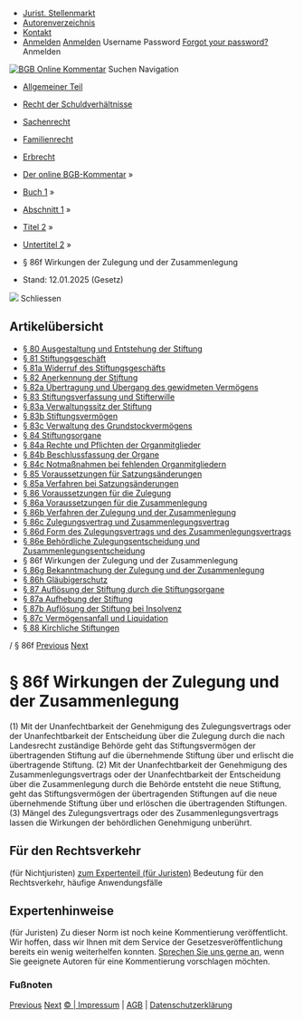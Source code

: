   * [Jurist. Stellenmarkt](https://bgb.kommentar.de/Buch-1/Abschnitt-1/Titel-2/Untertitel-2/</job-board> "Jurist. Stellenmarkt")
  * [Autorenverzeichnis](https://bgb.kommentar.de/Buch-1/Abschnitt-1/Titel-2/Untertitel-2/</Autorenverzeichnis> "Autorenverzeichnis")
  * [Kontakt](https://bgb.kommentar.de/Buch-1/Abschnitt-1/Titel-2/Untertitel-2/</Kontakt>)
  * [Anmelden](https://bgb.kommentar.de/Buch-1/Abschnitt-1/Titel-2/Untertitel-2/<#login> "show login form") [Anmelden](https://bgb.kommentar.de/Buch-1/Abschnitt-1/Titel-2/Untertitel-2/<#> "hide login form") Username Password
[Forgot your password?](https://bgb.kommentar.de/Buch-1/Abschnitt-1/Titel-2/Untertitel-2/</user/forgotpassword>) Anmelden 


[![BGB Online Kommentar](https://bgb.kommentar.de/extension/bgb/design/bgb/images/logo.png)](https://bgb.kommentar.de/Buch-1/Abschnitt-1/Titel-2/Untertitel-2/</> "BGB Online Kommentar")
Suchen
Navigation
  * [Allgemeiner Teil](https://bgb.kommentar.de/Buch-1/Abschnitt-1/Titel-2/Untertitel-2/</Buch-1>)
  * [Recht der Schuldverhältnisse](https://bgb.kommentar.de/Buch-1/Abschnitt-1/Titel-2/Untertitel-2/</Buch-2>)
  * [Sachenrecht](https://bgb.kommentar.de/Buch-1/Abschnitt-1/Titel-2/Untertitel-2/</Buch-3>)
  * [Familienrecht](https://bgb.kommentar.de/Buch-1/Abschnitt-1/Titel-2/Untertitel-2/</Buch-4>)
  * [Erbrecht](https://bgb.kommentar.de/Buch-1/Abschnitt-1/Titel-2/Untertitel-2/</Buch-5>)


  * [Der online BGB-Kommentar](https://bgb.kommentar.de/Buch-1/Abschnitt-1/Titel-2/Untertitel-2/</>) »
  * [Buch 1](https://bgb.kommentar.de/Buch-1/Abschnitt-1/Titel-2/Untertitel-2/</Buch-1>) »
  * [Abschnitt 1](https://bgb.kommentar.de/Buch-1/Abschnitt-1/Titel-2/Untertitel-2/</Buch-1/Abschnitt-1>) »
  * [Titel 2](https://bgb.kommentar.de/Buch-1/Abschnitt-1/Titel-2/Untertitel-2/</Buch-1/Abschnitt-1/Titel-2>) »
  * [Untertitel 2](https://bgb.kommentar.de/Buch-1/Abschnitt-1/Titel-2/Untertitel-2/</Buch-1/Abschnitt-1/Titel-2/Untertitel-2>) »
  * § 86f Wirkungen der Zulegung und der Zusammenlegung 
  * Stand: 12.01.2025 (Gesetz) 


![](https://vg01.met.vgwort.de/na/1c9909529ead4f509072c06d9081a7d5)
Schliessen 
## Artikelübersicht
  * [ § 80 Ausgestaltung und Entstehung der Stiftung ](https://bgb.kommentar.de/Buch-1/Abschnitt-1/Titel-2/Untertitel-2/</Buch-1/Abschnitt-1/Titel-2/Untertitel-2/Ausgestaltung-und-Entstehung-der-Stiftung>)
  * [ § 81 Stiftungsgeschäft ](https://bgb.kommentar.de/Buch-1/Abschnitt-1/Titel-2/Untertitel-2/</Buch-1/Abschnitt-1/Titel-2/Untertitel-2/Stiftungsgeschaeft>)
  * [ § 81a Widerruf des Stiftungsgeschäfts ](https://bgb.kommentar.de/Buch-1/Abschnitt-1/Titel-2/Untertitel-2/</Buch-1/Abschnitt-1/Titel-2/Untertitel-2/Widerruf-des-Stiftungsgeschaefts>)
  * [ § 82 Anerkennung der Stiftung ](https://bgb.kommentar.de/Buch-1/Abschnitt-1/Titel-2/Untertitel-2/</Buch-1/Abschnitt-1/Titel-2/Untertitel-2/Anerkennung-der-Stiftung>)
  * [ § 82a Übertragung und Übergang des gewidmeten Vermögens ](https://bgb.kommentar.de/Buch-1/Abschnitt-1/Titel-2/Untertitel-2/</Buch-1/Abschnitt-1/Titel-2/Untertitel-2/Uebertragung-und-Uebergang-des-gewidmeten-Vermoegens>)
  * [ § 83 Stiftungsverfassung und Stifterwille ](https://bgb.kommentar.de/Buch-1/Abschnitt-1/Titel-2/Untertitel-2/</Buch-1/Abschnitt-1/Titel-2/Untertitel-2/Stiftungsverfassung-und-Stifterwille>)
  * [ § 83a Verwaltungssitz der Stiftung ](https://bgb.kommentar.de/Buch-1/Abschnitt-1/Titel-2/Untertitel-2/</Buch-1/Abschnitt-1/Titel-2/Untertitel-2/Verwaltungssitz-der-Stiftung>)
  * [ § 83b Stiftungsvermögen ](https://bgb.kommentar.de/Buch-1/Abschnitt-1/Titel-2/Untertitel-2/</Buch-1/Abschnitt-1/Titel-2/Untertitel-2/Stiftungsvermoegen>)
  * [ § 83c Verwaltung des Grundstockvermögens ](https://bgb.kommentar.de/Buch-1/Abschnitt-1/Titel-2/Untertitel-2/</Buch-1/Abschnitt-1/Titel-2/Untertitel-2/Verwaltung-des-Grundstockvermoegens>)
  * [ § 84 Stiftungsorgane ](https://bgb.kommentar.de/Buch-1/Abschnitt-1/Titel-2/Untertitel-2/</Buch-1/Abschnitt-1/Titel-2/Untertitel-2/Stiftungsorgane>)
  * [ § 84a Rechte und Pflichten der Organmitglieder ](https://bgb.kommentar.de/Buch-1/Abschnitt-1/Titel-2/Untertitel-2/</Buch-1/Abschnitt-1/Titel-2/Untertitel-2/Rechte-und-Pflichten-der-Organmitglieder>)
  * [ § 84b Beschlussfassung der Organe ](https://bgb.kommentar.de/Buch-1/Abschnitt-1/Titel-2/Untertitel-2/</Buch-1/Abschnitt-1/Titel-2/Untertitel-2/Beschlussfassung-der-Organe>)
  * [ § 84c Notmaßnahmen bei fehlenden Organmitgliedern ](https://bgb.kommentar.de/Buch-1/Abschnitt-1/Titel-2/Untertitel-2/</Buch-1/Abschnitt-1/Titel-2/Untertitel-2/Notmassnahmen-bei-fehlenden-Organmitgliedern>)
  * [ § 85 Voraussetzungen für Satzungsänderungen ](https://bgb.kommentar.de/Buch-1/Abschnitt-1/Titel-2/Untertitel-2/</Buch-1/Abschnitt-1/Titel-2/Untertitel-2/Voraussetzungen-fuer-Satzungsaenderungen>)
  * [ § 85a Verfahren bei Satzungsänderungen ](https://bgb.kommentar.de/Buch-1/Abschnitt-1/Titel-2/Untertitel-2/</Buch-1/Abschnitt-1/Titel-2/Untertitel-2/Verfahren-bei-Satzungsaenderungen>)
  * [ § 86 Voraussetzungen für die Zulegung ](https://bgb.kommentar.de/Buch-1/Abschnitt-1/Titel-2/Untertitel-2/</Buch-1/Abschnitt-1/Titel-2/Untertitel-2/Voraussetzungen-fuer-die-Zulegung>)
  * [ § 86a Voraussetzungen für die Zusammenlegung ](https://bgb.kommentar.de/Buch-1/Abschnitt-1/Titel-2/Untertitel-2/</Buch-1/Abschnitt-1/Titel-2/Untertitel-2/Voraussetzungen-fuer-die-Zusammenlegung>)
  * [ § 86b Verfahren der Zulegung und der Zusammenlegung ](https://bgb.kommentar.de/Buch-1/Abschnitt-1/Titel-2/Untertitel-2/</Buch-1/Abschnitt-1/Titel-2/Untertitel-2/Verfahren-der-Zulegung-und-der-Zusammenlegung>)
  * [ § 86c Zulegungsvertrag und Zusammenlegungsvertrag ](https://bgb.kommentar.de/Buch-1/Abschnitt-1/Titel-2/Untertitel-2/</Buch-1/Abschnitt-1/Titel-2/Untertitel-2/Zulegungsvertrag-und-Zusammenlegungsvertrag>)
  * [ § 86d Form des Zulegungsvertrags und des Zusammenlegungsvertrags ](https://bgb.kommentar.de/Buch-1/Abschnitt-1/Titel-2/Untertitel-2/</Buch-1/Abschnitt-1/Titel-2/Untertitel-2/Form-des-Zulegungsvertrags-und-des-Zusammenlegungsvertrags>)
  * [ § 86e Behördliche Zulegungsentscheidung und Zusammenlegungsentscheidung ](https://bgb.kommentar.de/Buch-1/Abschnitt-1/Titel-2/Untertitel-2/</Buch-1/Abschnitt-1/Titel-2/Untertitel-2/Behoerdliche-Zulegungsentscheidung-und-Zusammenlegungsentscheidung>)
  * § 86f Wirkungen der Zulegung und der Zusammenlegung 
  * [ § 86g Bekanntmachung der Zulegung und der Zusammenlegung ](https://bgb.kommentar.de/Buch-1/Abschnitt-1/Titel-2/Untertitel-2/</Buch-1/Abschnitt-1/Titel-2/Untertitel-2/Bekanntmachung-der-Zulegung-und-der-Zusammenlegung>)
  * [ § 86h Gläubigerschutz ](https://bgb.kommentar.de/Buch-1/Abschnitt-1/Titel-2/Untertitel-2/</Buch-1/Abschnitt-1/Titel-2/Untertitel-2/Glaeubigerschutz>)
  * [ § 87 Auflösung der Stiftung durch die Stiftungsorgane ](https://bgb.kommentar.de/Buch-1/Abschnitt-1/Titel-2/Untertitel-2/</Buch-1/Abschnitt-1/Titel-2/Untertitel-2/Aufloesung-der-Stiftung-durch-die-Stiftungsorgane>)
  * [ § 87a Aufhebung der Stiftung ](https://bgb.kommentar.de/Buch-1/Abschnitt-1/Titel-2/Untertitel-2/</Buch-1/Abschnitt-1/Titel-2/Untertitel-2/Aufhebung-der-Stiftung>)
  * [ § 87b Auflösung der Stiftung bei Insolvenz ](https://bgb.kommentar.de/Buch-1/Abschnitt-1/Titel-2/Untertitel-2/</Buch-1/Abschnitt-1/Titel-2/Untertitel-2/Aufloesung-der-Stiftung-bei-Insolvenz>)
  * [ § 87c Vermögensanfall und Liquidation ](https://bgb.kommentar.de/Buch-1/Abschnitt-1/Titel-2/Untertitel-2/</Buch-1/Abschnitt-1/Titel-2/Untertitel-2/Vermoegensanfall-und-Liquidation>)
  * [ § 88 Kirchliche Stiftungen ](https://bgb.kommentar.de/Buch-1/Abschnitt-1/Titel-2/Untertitel-2/</Buch-1/Abschnitt-1/Titel-2/Untertitel-2/Kirchliche-Stiftungen>)


/ § 86f 
[Previous](https://bgb.kommentar.de/Buch-1/Abschnitt-1/Titel-2/Untertitel-2/</Buch-1/Abschnitt-1/Titel-2/Untertitel-2/Behoerdliche-Zulegungsentscheidung-und-Zusammenlegungsentscheidung> "§ 86e Behördliche Zulegungsentscheidung und Zusammenlegungsentscheidung") [Next](https://bgb.kommentar.de/Buch-1/Abschnitt-1/Titel-2/Untertitel-2/</Buch-1/Abschnitt-1/Titel-2/Untertitel-2/Bekanntmachung-der-Zulegung-und-der-Zusammenlegung> "§ 86g Bekanntmachung der Zulegung und der Zusammenlegung")
# § 86f Wirkungen der Zulegung und der Zusammenlegung
(1) Mit der Unanfechtbarkeit der Genehmigung des Zulegungsvertrags oder der Unanfechtbarkeit der Entscheidung über die Zulegung durch die nach Landesrecht zuständige Behörde geht das Stiftungsvermögen der übertragenden Stiftung auf die übernehmende Stiftung über und erlischt die übertragende Stiftung.
(2) Mit der Unanfechtbarkeit der Genehmigung des Zusammenlegungsvertrags oder der Unanfechtbarkeit der Entscheidung über die Zusammenlegung durch die Behörde entsteht die neue Stiftung, geht das Stiftungsvermögen der übertragenden Stiftungen auf die neue übernehmende Stiftung über und erlöschen die übertragenden Stiftungen.
(3) Mängel des Zulegungsvertrags oder des Zusammenlegungsvertrags lassen die Wirkungen der behördlichen Genehmigung unberührt.
## Für den Rechtsverkehr 
(für Nichtjuristen)
[zum Expertenteil (für Juristen)](https://bgb.kommentar.de/Buch-1/Abschnitt-1/Titel-2/Untertitel-2/<#expertenhinweise>)
Bedeutung für den Rechtsverkehr, häufige Anwendungsfälle
## Expertenhinweise
(für Juristen)
Zu dieser Norm ist noch keine Kommentierung veröffentlicht. Wir hoffen, dass wir Ihnen mit dem Service der Gesetzesveröffentlichung bereits ein wenig weiterhelfen konnten. [Sprechen Sie uns gerne an](https://bgb.kommentar.de/Buch-1/Abschnitt-1/Titel-2/Untertitel-2/</Kontakt>), wenn Sie geeignete Autoren für eine Kommentierung vorschlagen möchten. 
### Fußnoten
[Previous](https://bgb.kommentar.de/Buch-1/Abschnitt-1/Titel-2/Untertitel-2/</Buch-1/Abschnitt-1/Titel-2/Untertitel-2/Behoerdliche-Zulegungsentscheidung-und-Zusammenlegungsentscheidung> "§ 86e Behördliche Zulegungsentscheidung und Zusammenlegungsentscheidung") [Next](https://bgb.kommentar.de/Buch-1/Abschnitt-1/Titel-2/Untertitel-2/</Buch-1/Abschnitt-1/Titel-2/Untertitel-2/Bekanntmachung-der-Zulegung-und-der-Zusammenlegung> "§ 86g Bekanntmachung der Zulegung und der Zusammenlegung")
[© | Impressum](https://bgb.kommentar.de/Buch-1/Abschnitt-1/Titel-2/Untertitel-2/</Kontakt>) | [AGB](https://bgb.kommentar.de/Buch-1/Abschnitt-1/Titel-2/Untertitel-2/</AGB>) | [Datenschutzerklärung](https://bgb.kommentar.de/Buch-1/Abschnitt-1/Titel-2/Untertitel-2/</Datenschutzerklaerung-fuer-Leser>)
